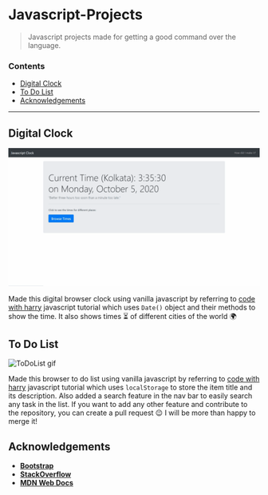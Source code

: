 # Javascript-Projects

> Javascript projects made for getting a good command over the language.

### Contents

* [Digital Clock](#digital-clock)
* [To Do List](#to-do-list)
* [Acknowledgements](#acknowledgements)

---

## Digital Clock

![Clock gif](clock.gif)

Made this digital browser clock using vanilla javascript by referring to [code with harry](https://codewithharry.com/videos/javascript-tutorial-in-hindi-in-one-video-2020) javascript tutorial which uses ```Date()``` object and their methods to show the time. It also shows times ⏳ of different cities of the world 🌍  

## To Do List

![ToDoList gif](todo.gif)

Made this browser to do list using vanilla javascript by referring to [code with harry](https://codewithharry.com/videos/javascript-tutorial-in-hindi-in-one-video-2020) javascript tutorial which uses ```localStorage``` to store the item title and its description. Also added a search feature in the nav bar to easily search any task in the list. If you want to add any other feature and contribute to the repository, you can create a pull request 😉 I will be more than happy to merge it!  

## Acknowledgements

* [**Bootstrap**](https://getbootstrap.com/)
* [**StackOverflow**](https://stackoverflow.com/)
* [**MDN Web Docs**](https://developer.mozilla.org/en-US/docs/Web/JavaScript)
